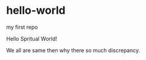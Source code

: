 # hello-world
my first repo


Hello Spritual World!

We all are same then why there so much discrepancy.

